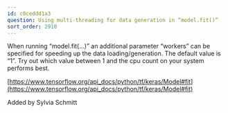 ```yaml
---
id: c0ceddd1a3
question: Using multi-threading for data generation in “model.fit()”
sort_order: 2910
---
```


When running “model.fit(...)” an additional parameter “workers” can be specified for speeding up the data loading/generation. The default value is “1”. Try out which value between 1 and the cpu count on your system performs best.

[https://www.tensorflow.org/api_docs/python/tf/keras/Model#fit](https://www.tensorflow.org/api_docs/python/tf/keras/Model#fit)

Added by Sylvia Schmitt

